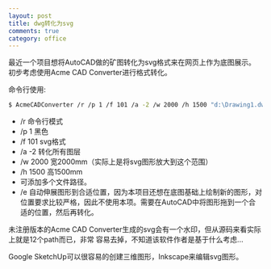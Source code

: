 ```yaml
---
layout: post
title: dwg转化为svg
comments: true
category: office
---
```


最近一个项目想将AutoCAD做的矿图转化为svg格式来在网页上作为底图展示。初步考虑使用Acme CAD Converter进行格式转化。

命令行使用:

```bash
$ AcmeCADConverter /r /p 1 /f 101 /a -2 /w 2000 /h 1500 "d:\Drawing1.dwg"
```

* /r 命令行模式
* /p 1 黑色
* /f 101 svg格式
* /a -2 转化所有图层
* /w 2000 宽2000mm（实际上是将svg图形放大到这个范围）
* /h 1500 高1500mm
* 可添加多个文件路径。
* /e 自动伸展图形到合适位置，因为本项目还想在底图基础上绘制新的图形，对位置要求比较严格，因此不使用本项。需要在AutoCAD中将图形拖到一个合适的位置，然后再转化。

未注册版本的Acme CAD Converter生成的svg会有一个水印，但从源码来看实际上就是12个path而已，非常
容易去掉，不知道该软件作者是基于什么考虑...

Google SketchUp可以很容易的创建三维图形，Inkscape来编辑svg图形。
